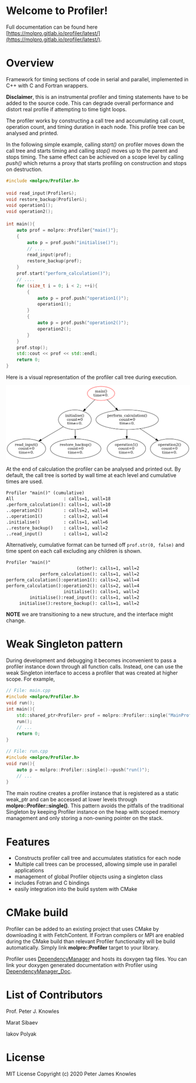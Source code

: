 Welcome to Profiler!
====================

Full documentation can be found here 
[https://molpro.gitlab.io/profiler/latest/](https://molpro.gitlab.io/profiler/latest/).

# Overview

Framework for timing sections of code in serial and parallel, implemented in C++ with C and Fortran wrappers.

**Disclaimer**, this is an instrumental profiler and timing statements have to be added to the source code.
This can degrade overall performance and distort real profile if attempting to time tight loops.

The profiler works by constructing a call tree and accumulating call count, operation count, and timing
duration in each node. This profile tree can be analysed and printed.

In the following simple example, calling *start()* on profiler moves down the call tree and starts timing and calling
*stop()* moves up to the parent and stops timing. 
The same effect can be achieved on a scope level by calling *push()* which returns a proxy that starts profiling
on construction and stops on destruction.
```cpp
#include <molpro/Profiler.h>

void read_input(Profiler&);
void restore_backup(Profiler&);
void operation1();
void operation2();

int main(){
    auto prof = molpro::Profiler{"main()"};
    {
        auto p = prof.push("initialise()");
        // ....
        read_input(prof);
        restore_backup(prof);
    }
    prof.start("perform_calculation()");
    // ....
    for (size_t i = 0; i < 2; ++i){
        {
            auto p = prof.push("operation1()");
            operation1();
        }
        {
            auto p = prof.push("operation2()");
            operation2();
        }
    }
    prof.stop();
    std::cout << prof << std::endl;
    return 0;
}
```

Here is a visual representation of the profiler call tree during execution.

<img src="doc/profiler.gif" width="800" />

At the end of calculation the profiler can be analysed and printed out.
By default, the call tree is sorted by wall time at each level and cumulative times are used.
```
Profiler "main()" (cumulative)
All                   : calls=1, wall=18
.perform_calculation(): calls=1, wall=10
..operation2()        : calls=2, wall=4
..operation1()        : calls=2, wall=4
.initialise()         : calls=1, wall=6
..restore_backup()    : calls=1, wall=2
..read_input()        : calls=1, wall=2
```

Alternatively, cumulative format can be turned off ``prof.str(0, false)`` and time spent on each
call excluding any children is shown.
```
Profiler "main()"
                           (other): calls=1, wall=2
             perform_calculation(): calls=1, wall=2
perform_calculation():operation1(): calls=2, wall=4
perform_calculation():operation2(): calls=2, wall=4
                      initialise(): calls=1, wall=2
         initialise():read_input(): calls=1, wall=2
     initialise():restore_backup(): calls=1, wall=2
```

**NOTE** we are transitioning to a new structure, and the interface might change.

# Weak Singleton pattern
During development and debugging it becomes inconvenient to pass a profiler instance down through all function calls.
Instead, one can use the weak Singleton interface to access a profiler that was created at higher scope. 
For example,
  
```cpp
// File: main.cpp
#include <molpro/Profiler.h>
void run();
int main(){
    std::shared_ptr<Profiler> prof = molpro::Profiler::single("MainProfiler");
    run();
    // ...
    return 0;
}
```
```cpp
// File: run.cpp
#include <molpro/Profiler.h>
void run(){
    auto p = molpro::Profiler::single()->push("run()");
    // ...
}
```

The main routine creates a profiler instance that is registered as a static weak_ptr and can be accessed
at lower levels through **molpro::Profiler::single()**.
This pattern avoids the pitfalls of the traditional Singleton by keeping Profiler instance on the heap
with scoped memory management and only storing a non-owning pointer on the stack.


# Features
  * Constructs profiler call tree and accumulates statistics for each node
  * Multiple call trees can be processed, allowing simple use in parallel applications
  * management of global Profiler objects using a singleton class
  * includes Fotran and C bindings
  * easily integration into the build system with CMake
  
# CMake build
  Profiler can be added to an existing project that uses CMake by downloading it with FetchContent.
  If Fortran compilers or MPI are enabled during the CMake build than relevant Profiler functionality will be
  build automatically.
  Simply link **molpro::Profiler** target to your library.
  
  Profiler uses [DependencyManager](https://gitlab.com/dependencymanager/dependency-manager)
  and hosts its doxygen tag files. 
  You can link your doxygen generated documentation with Profiler using 
  [DependencyManager_Doc](https://dependencymanager.gitlab.io/dependency-manager/dependency_manager_docs.html).

# List of Contributors

Prof. Peter J. Knowles

Marat Sibaev

Iakov Polyak

# License

MIT License
Copyright (c) 2020 Peter James Knowles
